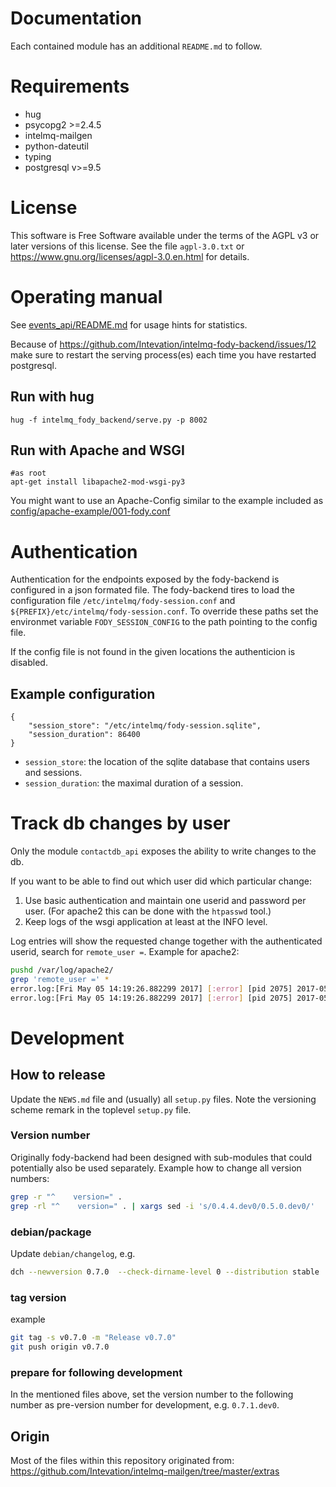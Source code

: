 # Documentation

Each contained module has an additional `README.md` to follow.

# Requirements
 * hug
 * psycopg2 >=2.4.5
 * intelmq-mailgen
 * python-dateutil
 * typing
 * postgresql v>=9.5

# License
This software is Free Software available under the terms of
the AGPL v3 or later versions of this license.
See the file `agpl-3.0.txt` or https://www.gnu.org/licenses/agpl-3.0.en.html
for details.

# Operating manual

See [events_api/README.md](events_api/README.md) for usage hints for statistics.

Because of https://github.com/Intevation/intelmq-fody-backend/issues/12
make sure to restart the serving process(es) each time you have
restarted postgresql.

## Run with hug
```
hug -f intelmq_fody_backend/serve.py -p 8002
```


## Run with Apache and WSGI
```
#as root
apt-get install libapache2-mod-wsgi-py3
```

You might want to use an Apache-Config similar to the example included as
[config/apache-example/001-fody.conf](config/apache-example/001-fody.conf)

# Authentication
Authentication for the endpoints exposed by the fody-backend is configured in a json formated file. The fody-backend tires to load the configuration file `/etc/intelmq/fody-session.conf` and `${PREFIX}/etc/intelmq/fody-session.conf`. To override these paths set the environmet variable `FODY_SESSION_CONFIG` to the path pointing to the config file.

If the config file is not found in the given locations the authenticion is disabled.

## Example configuration

```
{
	"session_store": "/etc/intelmq/fody-session.sqlite",
	"session_duration": 86400
}
```

* `session_store`: the location of the sqlite database that contains users and sessions.
* `session_duration`: the maximal duration of a session.

# Track db changes by user
Only the module `contactdb_api` exposes the ability to write changes to the db.

If you want to be able to find out which user did which particular change:
 1. Use basic authentication and maintain one userid and password per user.
    (For apache2 this can be done with the `htpasswd` tool.)
 2. Keep logs of the wsgi application at least at the INFO level.

Log entries will show the requested change
together with the authenticated userid, search for
`remote_user =`. Example for apache2:

```sh
pushd /var/log/apache2/
grep 'remote_user =' *
error.log:[Fri May 05 14:19:26.882299 2017] [:error] [pid 2075] 2017-05-05 14:19:26,882 contactdb_api.contactdb_api.serve INFO - Got commit_object = {'orgs': [{'comment': 'Testing', 'first_handle': '', 'name': 'Intevation', 'sector_id': None, 'contacts': [], 'ti_handle': '', 'ripe_org_hdl': '', 'asns': []}], 'commands': ['create']}; remote_user = 'bernhard.reiter'
error.log:[Fri May 05 14:19:26.882299 2017] [:error] [pid 2075] 2017-05-05 14:19274,179 contactdb_api.contactdb_api.serve INFO - Commit successful, results = [('create', 126)]; remote_user = 'bernhard.reiter'
```


# Development
## How to release

Update the `NEWS.md` file and (usually) all `setup.py` files.
Note the versioning scheme remark in the toplevel `setup.py` file.

### Version number
Originally fody-backend had been designed with sub-modules
that could potentially also be used separately.
Example how to change all version numbers:
```sh
grep -r "^    version=" .
grep -rl "^    version=" . | xargs sed -i 's/0.4.4.dev0/0.5.0.dev0/'
```

### debian/package
Update `debian/changelog`, e.g.
```sh
dch --newversion 0.7.0  --check-dirname-level 0 --distribution stable
```

### tag version
example
```sh
git tag -s v0.7.0 -m "Release v0.7.0"
git push origin v0.7.0
```

### prepare for following development
In the mentioned files above, set the version number to the following
number as pre-version number for development, e.g. `0.7.1.dev0`.


## Origin
Most of the files within this repository originated from:
https://github.com/Intevation/intelmq-mailgen/tree/master/extras
